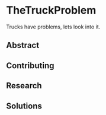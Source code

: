 # TheTruckProblem
Trucks have problems, lets look into it.

## Abstract

## Contributing

## Research

## Solutions
